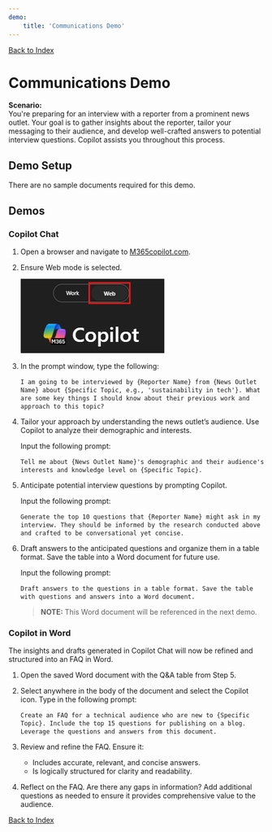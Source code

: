 ```yaml
---
demo:
    title: 'Communications Demo'
---
```


[Back to Index](https://microsoftlearning.github.io/MS-4021-Copilot-Immersion-Experience/)

# Communications Demo

**Scenario:**  
You're preparing for an interview with a reporter from a prominent news outlet. Your goal is to gather insights about the reporter, tailor your messaging to their audience, and develop well-crafted answers to potential interview questions. Copilot assists you throughout this process.

## Demo Setup

There are no sample documents required for this demo.

## Demos

### Copilot Chat

1. Open a browser and navigate to [M365copilot.com](https://m365copilot.com/).

1. Ensure Web mode is selected.

    ![screenshot showing web mode tab.](../Prompts/Media/web-mode.png)

1. In the prompt window, type the following:

    ```text
    I am going to be interviewed by {Reporter Name} from {News Outlet Name} about {Specific Topic, e.g., 'sustainability in tech'}. What are some key things I should know about their previous work and approach to this topic?
    ```

1. Tailor your approach by understanding the news outlet’s audience. Use Copilot to analyze their demographic and interests.

    Input the following prompt:

    ```text
    Tell me about {News Outlet Name}'s demographic and their audience's interests and knowledge level on {Specific Topic}.
    ```

1. Anticipate potential interview questions by prompting Copilot.

    Input the following prompt:

    ```text
    Generate the top 10 questions that {Reporter Name} might ask in my interview. They should be informed by the research conducted above and crafted to be conversational yet concise.
    ```

1. Draft answers to the anticipated questions and organize them in a table format. Save the table into a Word document for future use.

    Input the following prompt:

    ```text
    Draft answers to the questions in a table format. Save the table with questions and answers into a Word document.
    ```

    > **NOTE:** This Word document will be referenced in the next demo.

### Copilot in Word

The insights and drafts generated in Copilot Chat will now be refined and structured into an FAQ in Word.

1. Open the saved Word document with the Q&A table from Step 5.

1. Select anywhere in the body of the document and select the Copilot icon. Type in the following prompt:

    ```text
    Create an FAQ for a technical audience who are new to {Specific Topic}. Include the top 15 questions for publishing on a blog. Leverage the questions and answers from this document.
    ```

1. Review and refine the FAQ. Ensure it:
    - Includes accurate, relevant, and concise answers.
    - Is logically structured for clarity and readability.

1. Reflect on the FAQ. Are there any gaps in information? Add additional questions as needed to ensure it provides comprehensive value to the audience.

[Back to Index](https://microsoftlearning.github.io/MS-4021-Copilot-Immersion-Experience/)
